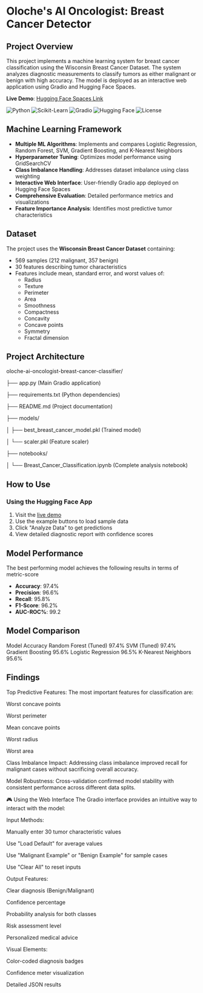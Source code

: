 # Oloche's AI Oncologist: Breast Cancer Detector

## Project Overview

This project implements a machine learning system for breast cancer classification using the Wisconsin Breast Cancer Dataset. The system analyzes diagnostic measurements to classify tumors as either malignant or benign with high accuracy. The model is deployed as an interactive web application using Gradio and Hugging Face Spaces.

**Live Demo**: [Hugging Face Spaces Link](https://huggingface.co/spaces/eijeoloche1/Classify_tumors_as_Malignant_or_Benign)

![Python](https://img.shields.io/badge/Python-3.8%2B-blue)
![Scikit-Learn](https://img.shields.io/badge/Scikit--Learn-1.0%2B-orange)
![Gradio](https://img.shields.io/badge/Gradio-3.0%2B-green)
![Hugging Face](https://img.shields.io/badge/Hugging%20Face-Spaces-yellow)
![License](https://img.shields.io/badge/License-Apache%2.0-blue)

## Machine Learning Framework

- **Multiple ML Algorithms**: Implements and compares Logistic Regression, Random Forest, SVM, Gradient Boosting, and K-Nearest Neighbors
- **Hyperparameter Tuning**: Optimizes model performance using GridSearchCV
- **Class Imbalance Handling**: Addresses dataset imbalance using class weighting
- **Interactive Web Interface**: User-friendly Gradio app deployed on Hugging Face Spaces
- **Comprehensive Evaluation**: Detailed performance metrics and visualizations
- **Feature Importance Analysis**: Identifies most predictive tumor characteristics

## Dataset

The project uses the **Wisconsin Breast Cancer Dataset** containing:
- 569 samples (212 malignant, 357 benign)
- 30 features describing tumor characteristics
- Features include mean, standard error, and worst values of:
  - Radius
  - Texture
  - Perimeter
  - Area
  - Smoothness
  - Compactness
  - Concavity
  - Concave points
  - Symmetry
  - Fractal dimension

##  Project Architecture

oloche-ai-oncologist-breast-cancer-classifier/

├── app.py (Main Gradio application)

├── requirements.txt (Python dependencies)

├── README.md (Project documentation)

├── models/

│ ├── best_breast_cancer_model.pkl (Trained model)

│ └── scaler.pkl (Feature scaler)

├── notebooks/

│ └── Breast_Cancer_Classification.ipynb (Complete analysis notebook)


## How to Use

### Using the Hugging Face App

1. Visit the [live demo](https://huggingface.co/spaces/eijeoloche1/Classify_tumors_as_Malignant_or_Benign)
2. Use the example buttons to load sample data
3. Click "Analyze Data" to get predictions
4. View detailed diagnostic report with confidence scores

## Model Performance
The best performing model achieves the following results in terms of metric-score

- **Accuracy**: 97.4%
- **Precision**: 96.6%
- **Recall**: 95.8%
- **F1-Score**: 96.2%
- **AUC-ROC%**: 99.2

## Model Comparison
Model	Accuracy
Random Forest (Tuned)	97.4%
SVM (Tuned)	97.4%
Gradient Boosting	95.6%
Logistic Regression	96.5%
K-Nearest Neighbors	95.6%
  
## Findings
Top Predictive Features: The most important features for classification are:

Worst concave points

Worst perimeter

Mean concave points

Worst radius

Worst area

Class Imbalance Impact: Addressing class imbalance improved recall for malignant cases without sacrificing overall accuracy.

Model Robustness: Cross-validation confirmed model stability with consistent performance across different data splits.

🎮 Using the Web Interface
The Gradio interface provides an intuitive way to interact with the model:

Input Methods:

Manually enter 30 tumor characteristic values

Use "Load Default" for average values

Use "Malignant Example" or "Benign Example" for sample cases

Use "Clear All" to reset inputs

Output Features:

Clear diagnosis (Benign/Malignant)

Confidence percentage

Probability analysis for both classes

Risk assessment level

Personalized medical advice

Visual Elements:

Color-coded diagnosis badges

Confidence meter visualization

Detailed JSON results
